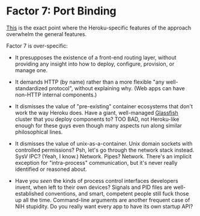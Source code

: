# Factor 7: Port Binding

[This](http://www.12factor.net/port-binding) is the exact point where the
Heroku-specific features of the approach overwhelm the general features.

Factor 7 is over-specific:

* It presupposes the existence of a front-end routing layer, without providing
  any insight into how to deploy, configure, provision, or manage one.

* It demands HTTP (by name) rather than a more flexible "any well-standardized
  protocol", without explaining why. (Web apps can have non-HTTP internal
  components.)

* It dismisses the value of "pre-existing" container ecosystems that don't
  work the way Heroku does. Have a giant, well-managed
  [Glassfish](http://glassfish.org) cluster that you deploy components to? TOO
  BAD, not Heroku-like enough for these guys even though many aspects run
  along similar philosophical lines.

* It dismisses the value of unix-as-a-container. Unix domain sockets with
  controlled permissions? Psh, let's go through the network stack instead.
  SysV IPC? (Yeah, I know.) Network. Pipes? Network. There's an implicit
  exception for "intra-process" communication, but it's never really
  identified or reasoned about.

* Have you _seen_ the kinds of process control interfaces developers invent,
  when left to their own devices? Signals and PID files are well-established
  conventions, and smart, competent people still fuck those up all the time.
  Command-line arguments are another frequent case of NIH stupidity. Do you
  really want every app to have its own startup API?
